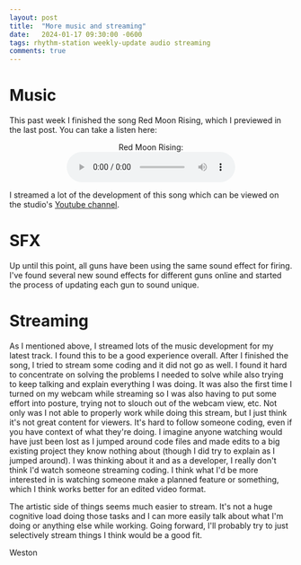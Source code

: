 ```yaml
---
layout: post
title:  "More music and streaming"
date:   2024-01-17 09:30:00 -0600
tags: rhythm-station weekly-update audio streaming
comments: true
---
```



# Music

This past week I finished the song Red Moon Rising, which I previewed in the last post. You can take a listen here:

<div align="center">
  <figure>
    <figcaption>Red Moon Rising:</figcaption>
    <audio controls src="/assets/audio/blogs/more-music-and-streaming/Red Moon Rising - 140bpm.ogg"></audio>
  </figure>
</div>

I streamed a lot of the development of this song which can be viewed on the studio's <a href="https://www.youtube.com/@HexadessGames" target="_blank">Youtube channel</a>. 

# SFX

Up until this point, all guns have been using the same sound effect for firing. I've found several new sound effects for different guns online and started the process of updating each gun to sound unique.

# Streaming

As I mentioned above, I streamed lots of the music development for my latest track. I found this to be a good experience overall. After I finished the song, I tried to stream some coding and it did not go as well.
I found it hard to concentrate on solving the problems I needed to solve while also trying to keep talking and explain everything I was doing. It was also the first time I turned on my webcam while streaming so I was
also having to put some effort into posture, trying not to slouch out of the webcam view, etc. Not only was I not able to properly work while doing this stream, but I just think it's not great content for viewers.
It's hard to follow someone coding, even if you have context of what they're doing. I imagine anyone watching would have just been lost as I jumped around code files and made edits to a big existing project they know
nothing about (though I did try to explain as I jumped around). I was thinking about it and as a developer, I really don't think I'd watch someone streaming coding. I think what I'd be more interested in is watching
someone make a planned feature or something, which I think works better for an edited video format.

The artistic side of things seems much easier to stream. It's not a huge cognitive load doing those tasks and I can more easily talk about what I'm doing or anything else while working. Going forward, I'll probably try
to just selectively stream things I think would be a good fit.

Weston